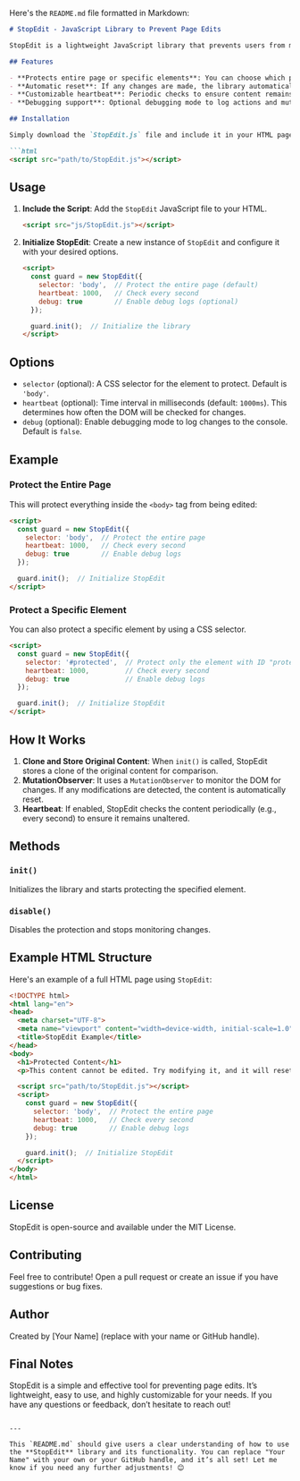 Here's the `README.md` file formatted in Markdown:

```markdown
# StopEdit - JavaScript Library to Prevent Page Edits

StopEdit is a lightweight JavaScript library that prevents users from modifying the content of your webpage. It monitors changes to the DOM and resets any modifications back to the original state. Perfect for protecting text and elements from unwanted edits!

## Features

- **Protects entire page or specific elements**: You can choose which part of your page to protect using a CSS selector (default is the `<body>`).
- **Automatic reset**: If any changes are made, the library automatically resets the content to its original state.
- **Customizable heartbeat**: Periodic checks to ensure content remains unedited.
- **Debugging support**: Optional debugging mode to log actions and mutations.

## Installation

Simply download the `StopEdit.js` file and include it in your HTML page.

```html
<script src="path/to/StopEdit.js"></script>
```

## Usage

1. **Include the Script**: Add the `StopEdit` JavaScript file to your HTML.

    ```html
    <script src="js/StopEdit.js"></script>
    ```

2. **Initialize StopEdit**: Create a new instance of `StopEdit` and configure it with your desired options.

    ```html
    <script>
      const guard = new StopEdit({
        selector: 'body',  // Protect the entire page (default)
        heartbeat: 1000,   // Check every second
        debug: true        // Enable debug logs (optional)
      });

      guard.init();  // Initialize the library
    </script>
    ```

## Options

- `selector` (optional): A CSS selector for the element to protect. Default is `'body'`.
- `heartbeat` (optional): Time interval in milliseconds (default: `1000ms`). This determines how often the DOM will be checked for changes.
- `debug` (optional): Enable debugging mode to log changes to the console. Default is `false`.

## Example

### Protect the Entire Page

This will protect everything inside the `<body>` tag from being edited:

```html
<script>
  const guard = new StopEdit({
    selector: 'body',  // Protect the entire page
    heartbeat: 1000,   // Check every second
    debug: true        // Enable debug logs
  });

  guard.init();  // Initialize StopEdit
</script>
```

### Protect a Specific Element

You can also protect a specific element by using a CSS selector.

```html
<script>
  const guard = new StopEdit({
    selector: '#protected',  // Protect only the element with ID "protected"
    heartbeat: 1000,         // Check every second
    debug: true              // Enable debug logs
  });

  guard.init();  // Initialize StopEdit
</script>
```

## How It Works

1. **Clone and Store Original Content**: When `init()` is called, StopEdit stores a clone of the original content for comparison.
2. **MutationObserver**: It uses a `MutationObserver` to monitor the DOM for changes. If any modifications are detected, the content is automatically reset.
3. **Heartbeat**: If enabled, StopEdit checks the content periodically (e.g., every second) to ensure it remains unaltered.

## Methods

### `init()`
Initializes the library and starts protecting the specified element.

### `disable()`
Disables the protection and stops monitoring changes.

## Example HTML Structure

Here's an example of a full HTML page using `StopEdit`:

```html
<!DOCTYPE html>
<html lang="en">
<head>
  <meta charset="UTF-8">
  <meta name="viewport" content="width=device-width, initial-scale=1.0">
  <title>StopEdit Example</title>
</head>
<body>
  <h1>Protected Content</h1>
  <p>This content cannot be edited. Try modifying it, and it will reset.</p>

  <script src="path/to/StopEdit.js"></script>
  <script>
    const guard = new StopEdit({
      selector: 'body',  // Protect the entire page
      heartbeat: 1000,   // Check every second
      debug: true        // Enable debug logs
    });

    guard.init();  // Initialize StopEdit
  </script>
</body>
</html>
```

## License

StopEdit is open-source and available under the MIT License.

## Contributing

Feel free to contribute! Open a pull request or create an issue if you have suggestions or bug fixes.

## Author

Created by [Your Name] (replace with your name or GitHub handle).

## Final Notes

StopEdit is a simple and effective tool for preventing page edits. It’s lightweight, easy to use, and highly customizable for your needs. If you have any questions or feedback, don’t hesitate to reach out!
```

---

This `README.md` should give users a clear understanding of how to use the **StopEdit** library and its functionality. You can replace "Your Name" with your own or your GitHub handle, and it’s all set! Let me know if you need any further adjustments! 😊

